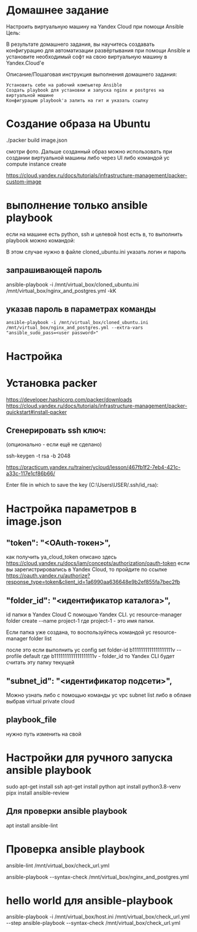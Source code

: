 # Домашнее задание

Настроить виртуальную машину на Yandex Cloud при помощи Ansible
Цель:

В результате домашнего задания, вы научитесь создавать конфигурацию для автоматизации развёртывания при помощи Ansible и установите необходимый софт на свою виртуальную машину в Yandex.Cloud'е

Описание/Пошаговая инструкция выполнения домашнего задания:

    Установить себе на рабочий компьютер Ansible
    Создать playbook для установки и запуска nginx и postgres на виртуальной машине
    Конфигурацию playbook'а залить на гит и указать ссылку

# Создание образа на Ubuntu
./packer build image.json

смотри фото. Дальше созданный образ можно использовать при создании виртуальной машины либо через UI
либо командой yc compute instance create 

https://cloud.yandex.ru/docs/tutorials/infrastructure-management/packer-custom-image

# выполнение только ansible playbook

если на машине есть python, ssh и целевой host есть в, то выполнить playbook можно командой:

В этом случае нужно в файле cloned_ubuntu.ini указать логин и пароль

## запрашивающей пароль

ansible-playbook -i /mnt/virtual_box/cloned_ubuntu.ini /mnt/virtual_box/nginx_and_postgres.yml -kK

## указав пароль в параметрах команды

    ansible-playbook -i /mnt/virtual_box/cloned_ubuntu.ini /mnt/virtual_box/nginx_and_postgres.yml --extra-vars "ansible_sudo_pass=<user password>"

# Настройка
# Установка packer
https://developer.hashicorp.com/packer/downloads
https://cloud.yandex.ru/docs/tutorials/infrastructure-management/packer-quickstart#install-packer

## Сгенерировать ssh ключ:
 (опционально - если ещё не сделано)

 ssh-keygen -t rsa -b 2048

https://practicum.yandex.ru/trainer/ycloud/lesson/467fb1f2-7eb4-421c-a33c-117e1cf86b66/

Enter file in which to save the key (C:\Users\USER/.ssh/id_rsa):

# Настройка параметров в image.json
##  "token":     "<OAuth-токен>",
 как получить ya_cloud_token описано здесь
https://cloud.yandex.ru/docs/iam/concepts/authorization/oauth-token
если вы зарегистрировались в Yandex Cloud, то пройдите по ссылке
https://oauth.yandex.ru/authorize?response_type=token&client_id=1a6990aa636648e9b2ef855fa7bec2fb

## "folder_id": "<идентификатор каталога>",
id папки в Yandex Cloud
С помощью Yandex CLI.
  yc resource-manager folder create --name project-1
где project-1 - это имя папки.

Если папка уже создана, то воспользуйтесь командой
  yc resource-manager folder list

после это если выполнить
  yc config set folder-id b1111111111111111111v --profile default 
где b1111111111111111111v - folder_id
то Yandex CLI будет считать эту папку текущей

## "subnet_id":           "<идентификатор подсети>",
Можно узнать либо с помощью команды 
    yc vpc subnet list
либо в облаке выбрав virtual private cloud

## playbook_file
нужно путь изменить на свой 

# Настройки для ручного запуска ansible playbook

sudo apt-get install ssh
apt-get install python
apt install python3.8-venv
pipx install ansible-review

## Для проверки ansible playbook
apt install ansible-lint

# Проверка ansible playbook
ansible-lint /mnt/virtual_box/check_url.yml

ansible-playbook --syntax-check /mnt/virtual_box/nginx_and_postgres.yml

# hello world для ansible-playbook
ansible-playbook -i /mnt/virtual_box/host.ini /mnt/virtual_box/check_url.yml --step
ansible-playbook --syntax-check /mnt/virtual_box/check_url.yml